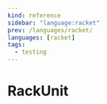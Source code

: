 ```yaml
---
kind: reference
sidebar: "language:racket"
prev: /languages/racket/
languages: [racket]
tags:
  - testing
---
```


# RackUnit

<!--
TODO: Finish this reference
TODO: Add tutorial and link to it
TODO: Add any recipes and link to them
-->
